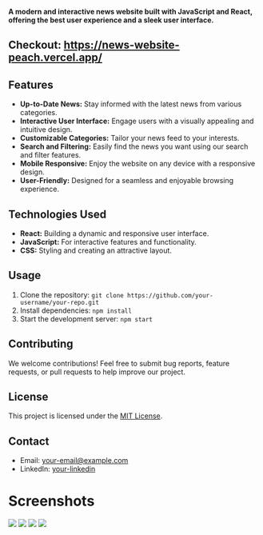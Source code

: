 

**A modern and interactive news website built with JavaScript and React, offering the best user experience and a sleek user interface.**
<br>

Checkout: https://news-website-peach.vercel.app/
---

## Features

- **Up-to-Date News:** Stay informed with the latest news from various categories.
- **Interactive User Interface:** Engage users with a visually appealing and intuitive design.
- **Customizable Categories:** Tailor your news feed to your interests.
- **Search and Filtering:** Easily find the news you want using our search and filter features.
- **Mobile Responsive:** Enjoy the website on any device with a responsive design.
- **User-Friendly:** Designed for a seamless and enjoyable browsing experience.

## Technologies Used

- **React:** Building a dynamic and responsive user interface.
- **JavaScript:** For interactive features and functionality.
- **CSS:** Styling and creating an attractive layout.

## Usage

1. Clone the repository: `git clone https://github.com/your-username/your-repo.git`
2. Install dependencies: `npm install`
3. Start the development server: `npm start`

## Contributing

We welcome contributions! Feel free to submit bug reports, feature requests, or pull requests to help improve our project.

## License

This project is licensed under the [MIT License](link-to-license-file).

## Contact

- Email: [your-email@example.com](siddharthgauts@gmail.com)
- LinkedIn: [your-linkedin](https://www.linkedin.com/in/siddharthgauts/)

# Screenshots
<img src="https://github.com/siddharthgauts/News-website/assets/95357196/fe503332-fa01-41b8-9af5-bd5be3cb7609">
<img src="https://github.com/siddharthgauts/News-website/assets/95357196/bb025ef6-1a98-46b3-bf84-622f1b86a590">
<img src="https://github.com/siddharthgauts/News-website/assets/95357196/00d11edc-a2d2-49fd-8002-a002f007b90d">
<img src="https://github.com/siddharthgauts/News-website/assets/95357196/8f2a480c-8766-4478-9b12-1cd4fbba29d6">


